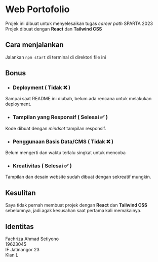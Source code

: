 # Web Portofolio

Projek ini dibuat untuk menyelesaikan tugas _career path_ SPARTA 2023\
Projek dibuat dengan **React** dan **Tailwind CSS**

## Cara menjalankan

Jalankan `npm start` di terminal di direktori file ini

## Bonus

- ### Deployment ( Tidak ❌ )
Sampai saat README ini diubah, belum ada rencana untuk melakukan deployment.

- ### Tampilan yang Responsif ( Selesai ✅ )
Kode dibuat dengan _mindset_ tampilan responsif.

- ### Penggunaan Basis Data/CMS ( Tidak ❌ )
Belum mengerti dan waktu terlalu singkat untuk mencoba

- ### Kreativitas ( Selesai ✅ )
Tampilan dan desain website sudah dibuat dengan sekreatif mungkin.

## Kesulitan

Saya tidak pernah membuat projek dengan **React** dan **Tailwind CSS** sebelumnya, jadi agak kesusahan saat pertama kali memakainya.

## Identitas
Fachriza Ahmad Setiyono\
19623045\
IF Jatinangor 23\
Klan L
